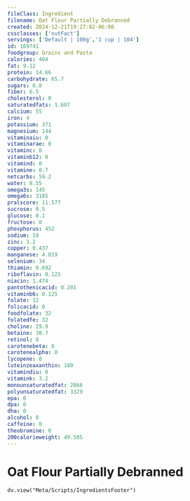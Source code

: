 ```yaml
---
fileClass: Ingredient
filename: Oat Flour Partially Debranned
created: 2024-12-21T19:27:02-06:00
cssclasses: ['nutFact']
servings: ['Default | 100g','1 cup | 104']
id: 169741
foodgroup: Grains and Pasta
calories: 404
fat: 9.12
protein: 14.66
carbohydrate: 65.7
sugars: 0.8
fiber: 6.5
cholesterol: 0
saturatedfats: 1.607
calcium: 55
iron: 4
potassium: 371
magnesium: 144
vitaminaiu: 0
vitaminarae: 0
vitaminc: 0
vitaminb12: 0
vitamind: 0
vitamine: 0.7
netcarbs: 59.2
water: 8.55
omega3s: 145
omega6s: 3185
pralscore: 11.577
sucrose: 0.5
glucose: 0.1
fructose: 0
phosphorus: 452
sodium: 19
zinc: 3.2
copper: 0.437
manganese: 4.019
selenium: 34
thiamin: 0.692
riboflavin: 0.125
niacin: 1.474
pantothenicacid: 0.201
vitaminb6: 0.125
folate: 32
folicacid: 0
foodfolate: 32
folatedfe: 32
choline: 29.9
betaine: 30.7
retinol: 0
carotenebeta: 0
carotenealpha: 0
lycopene: 0
luteinzeaxanthin: 180
vitamindiu: 0
vitamink: 3.2
monounsaturatedfat: 2866
polyunsaturatedfat: 3329
epa: 0
dpa: 0
dha: 0
alcohol: 0
caffeine: 0
theobromine: 0
200calorieweight: 49.505
---
```


# Oat Flour Partially Debranned

```dataviewjs
dv.view("Meta/Scripts/IngredientsFooter")
```
